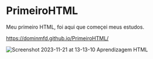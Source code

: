 # PrimeiroHTML

Meu primeiro HTML, foi aqui que começei meus estudos. 

https://dominmfd.github.io/PrimeiroHTML/

![Screenshot 2023-11-21 at 13-13-10 Aprendizagem HTML](https://github.com/DominMFD/PrimeiroHTML/assets/134434652/61bbb03f-c0c1-471f-883a-69d9130460fd)

